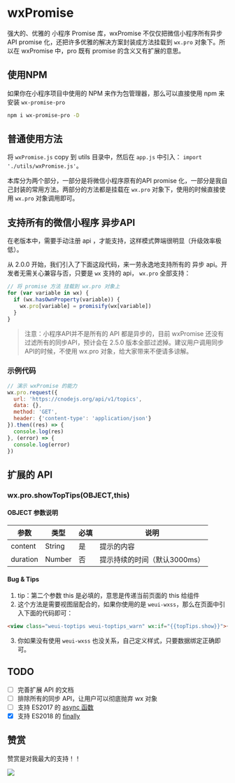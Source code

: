 # wxPromise

强大的、优雅的 小程序 Promise 库，wxPromise 不仅仅把微信小程序所有异步 API promise 化，还把许多优雅的解决方案封装成方法挂载到 `wx.pro` 对象下。所以在 wxPromise 中，pro 既有 promise 的含义又有扩展的意思。

## 使用NPM

如果你在小程序项目中使用的 NPM 来作为包管理器，那么可以直接使用 npm 来安装 `wx-promise-pro`

```bash
npm i wx-promise-pro -D
```

## 普通使用方法

将 `wxPromise.js` copy 到 utils 目录中，然后在 `app.js` 中引入： `import './utils/wxPromise.js'`。

本库分为两个部分，一部分是将微信小程序原有的API promise 化，一部分是我自己封装的常用方法。两部分的方法都是挂载在 `wx.pro` 对象下，使用的时候直接使用 `wx.pro` 对象调用即可。

## 支持所有的微信小程序 异步API

在老版本中，需要手动注册 api ，才能支持，这样模式弊端很明显（升级效率极低）。

从 2.0.0 开始，我们引入了下面这段代码，来一劳永逸地支持所有的 异步 api。开发者无需关心兼容与否，只要是 `wx` 支持的 api， `wx.pro` 全部支持：

```js
// 将 promise 方法 挂载到 wx.pro 对象上
for (var variable in wx) {
  if (wx.hasOwnProperty(variable)) {
    wx.pro[variable] = promisify(wx[variable])
  }
}
```

> 注意：小程序API并不是所有的 API 都是异步的，目前 wxPromise 还没有过滤所有的同步API，预计会在 2.5.0 版本全部过滤掉。建议用户调用同步API的时候，不使用 wx.pro 对象，给大家带来不便请多谅解。

### 示例代码

```js
// 演示 wxPromise 的能力
wx.pro.request({
  url: 'https://cnodejs.org/api/v1/topics',
  data: {},
  method: 'GET',
  header: {'content-type': 'application/json'}
}).then((res) => {
  console.log(res)
}, (error) => {
  console.log(error)
})
```

## 扩展的 API

### wx.pro.showTopTips(OBJECT,this)

#### OBJECT 参数说明

| 参数     | 类型   | 必填 | 说明                         |
| -------- | ------ | ---- | ---------------------------- |
| content  | String | 是   | 提示的内容                   |
| duration | Number | 否   | 提示持续的时间（默认3000ms） |

#### Bug & Tips

1. tip：第二个参数 this 是必填的，意思是传递当前页面的 this 给组件
2. 这个方法是需要视图层配合的，如果你使用的是 `weui-wxss`，那么在页面中引入下面的代码即可：

```html
<view class="weui-toptips weui-toptips_warn" wx:if="{{topTips.show}}">{{topTips.content}}</view>
```

3. 你如果没有使用 `weui-wxss` 也没关系，自己定义样式，只要数据绑定正确即可。

## TODO

* [ ] 完善扩展 API 的文档
* [ ] 排除所有的同步 API，让用户可以彻底抛弃 wx 对象
* [ ] 支持 ES2017 的 [async 函数](http://t.cn/RyUUVvA)
* [x] 支持 ES2018 的 [finally](http://t.cn/RuJyewc)

## 赞赏

赞赏是对我最大的支持！！

![](http://bmob-cdn-17431.b0.upaiyun.com/2018/04/27/bac6612a40b52a098018fe6fe069fbc3.jpg)
